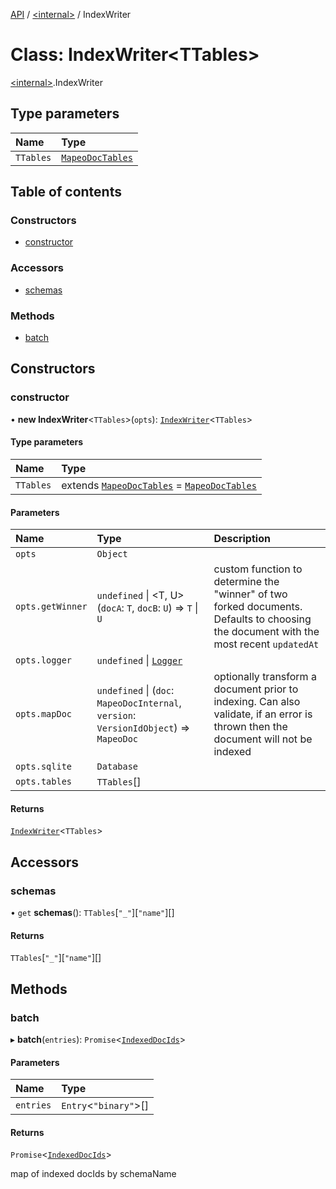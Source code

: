 [API](../README.md) / [\<internal\>](../modules/internal_.md) / IndexWriter

# Class: IndexWriter\<TTables\>

[\<internal\>](../modules/internal_.md).IndexWriter

## Type parameters

| Name | Type |
| :------ | :------ |
| `TTables` | [`MapeoDocTables`](../modules/internal_.md#mapeodoctables) |

## Table of contents

### Constructors

- [constructor](internal_.IndexWriter.md#constructor)

### Accessors

- [schemas](internal_.IndexWriter.md#schemas)

### Methods

- [batch](internal_.IndexWriter.md#batch)

## Constructors

### constructor

• **new IndexWriter**\<`TTables`\>(`opts`): [`IndexWriter`](internal_.IndexWriter.md)\<`TTables`\>

#### Type parameters

| Name | Type |
| :------ | :------ |
| `TTables` | extends [`MapeoDocTables`](../modules/internal_.md#mapeodoctables-1) = [`MapeoDocTables`](../modules/internal_.md#mapeodoctables-1) |

#### Parameters

| Name | Type | Description |
| :------ | :------ | :------ |
| `opts` | `Object` |  |
| `opts.getWinner` | `undefined` \| \<T, U\>(`docA`: `T`, `docB`: `U`) => `T` \| `U` | custom function to determine the "winner" of two forked documents. Defaults to choosing the document with the most recent `updatedAt` |
| `opts.logger` | `undefined` \| [`Logger`](internal_.Logger.md) |  |
| `opts.mapDoc` | `undefined` \| (`doc`: `MapeoDocInternal`, `version`: `VersionIdObject`) => `MapeoDoc` | optionally transform a document prior to indexing. Can also validate, if an error is thrown then the document will not be indexed |
| `opts.sqlite` | `Database` |  |
| `opts.tables` | `TTables`[] |  |

#### Returns

[`IndexWriter`](internal_.IndexWriter.md)\<`TTables`\>

## Accessors

### schemas

• `get` **schemas**(): `TTables`[``"_"``][``"name"``][]

#### Returns

`TTables`[``"_"``][``"name"``][]

## Methods

### batch

▸ **batch**(`entries`): `Promise`\<[`IndexedDocIds`](../modules/internal_.md#indexeddocids)\>

#### Parameters

| Name | Type |
| :------ | :------ |
| `entries` | `Entry`\<``"binary"``\>[] |

#### Returns

`Promise`\<[`IndexedDocIds`](../modules/internal_.md#indexeddocids)\>

map of indexed docIds by schemaName
